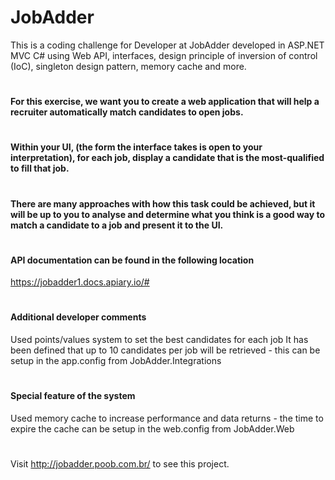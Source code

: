 # JobAdder
This is a coding challenge for Developer at JobAdder developed in ASP.NET MVC C# using Web API, interfaces, design principle of inversion of control (IoC), singleton design pattern, memory cache and more.
#
#### For this exercise, we want you to create a web application that will help a recruiter automatically match candidates to open jobs.
#
#### Within your UI, (the form the interface takes is open to your interpretation), for each job, display a candidate that is the most-qualified to fill that job.
#
#### There are many approaches with how this task could be achieved, but it will be up to you to analyse and determine what you think is a good way to match a candidate to a job and present it to the UI.
#
#### API documentation can be found in the following location
https://jobadder1.docs.apiary.io/#
#
#### Additional developer comments
Used points/values system to set the best candidates for each job
It has been defined that up to 10 candidates per job will be retrieved - this can be setup in the app.config from JobAdder.Integrations
#
#### Special feature of the system
Used memory cache to increase performance and data returns - the time to expire the cache can be setup in the web.config from JobAdder.Web
#
Visit http://jobadder.poob.com.br/ to see this project.
